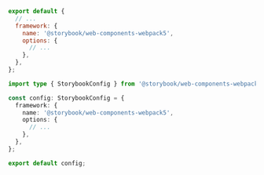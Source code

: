 <!-- TODO: Vet this example for CSF Next compatibility -->

```js filename=".storybook/main.js" renderer="web-components" language="js"
export default {
  // ...
  framework: {
    name: '@storybook/web-components-webpack5',
    options: {
      // ...
    },
  },
};
```

```ts filename=".storybook/main.ts" renderer="web-components" language="ts"
import type { StorybookConfig } from '@storybook/web-components-webpack5';

const config: StorybookConfig = {
  framework: {
    name: '@storybook/web-components-webpack5',
    options: {
      // ...
    },
  },
};

export default config;
```
